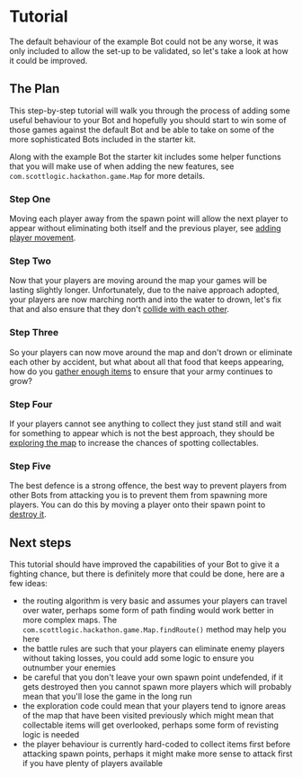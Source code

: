 # Tutorial
The default behaviour of the example Bot could not be any worse, it was only included to allow the set-up to be
validated, so let's take a look at how it could be improved.

## The Plan
This step-by-step tutorial will walk you through the process of adding some useful behaviour to your Bot and hopefully
you should start to win some of those games against the default Bot and be able to take on some of the more sophisticated
Bots included in the starter kit.

Along with the example Bot the starter kit includes some helper functions that you will make use of when adding the new
features, see `com.scottlogic.hackathon.game.Map` for more details.

### Step One
Moving each player away from the spawn point will allow the next player to appear without eliminating both itself and
the previous player, see [adding player movement](1-adding-player-movement.md).

### Step Two
Now that your players are moving around the map your games will be lasting slightly longer.  Unfortunately, due to the
naive approach adopted, your players are now marching north and into the water to drown, let's fix that and also ensure
that they don't [collide with each other](2-avoiding-out-of-bounds.md).

### Step Three
So your players can now move around the map and don't drown or eliminate each other by accident, but what about all
that food that keeps appearing, how do you [gather enough items](3-gathering-collectables.md) to ensure that your army
continues to grow?

### Step Four
If your players cannot see anything to collect they just stand still and wait for something to appear which is not the
best approach, they should be [exploring the map](4-exploring-the-map.md) to increase the chances of spotting
collectables. 

### Step Five
The best defence is a strong offence, the best way to prevent players from other Bots from attacking you is to prevent
them from spawning more players.  You can do this by moving a player onto their spawn point to
[destroy it](5-destroying-spawn-points.md).

## Next steps
This tutorial should have improved the capabilities of your Bot to give it a fighting chance, but there is definitely
more that could be done, here are a few ideas:

- the routing algorithm is very basic and assumes your players can travel over water, perhaps some form of path finding
would work better in more complex maps. The `com.scottlogic.hackathon.game.Map.findRoute()` method may help you here
- the battle rules are such that your players can eliminate enemy players without taking losses, you could add some
logic to ensure you outnumber your enemies
- be careful that you don't leave your own spawn point undefended, if it gets destroyed then you cannot spawn more
players which will probably mean that you'll lose the game in the long run
- the exploration code could mean that your players tend to ignore areas of the map that have been visited previously
which might mean that collectable items will get overlooked, perhaps some form of revisting logic is needed
- the player behaviour is currently hard-coded to collect items first before attacking spawn points, perhaps it might
make more sense to attack first if you have plenty of players available
